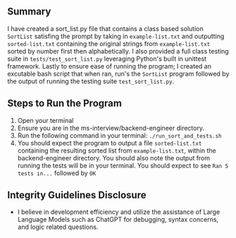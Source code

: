 ## Summary
I have created a sort_list.py file that contains a class based solution ```SortList``` satisfing the prompt by taking in ```example-list.txt``` and outputting ```sorted-list.txt``` containing the original strings from ```example-list.txt``` sorted by number first then alphabetically. I also provided a full class testing suite in ```tests/test_sort_list.py``` leveraging Python's built in unittest framework. Lastly to ensure ease of running the program; I created an excutable bash script that when ran, run's the ```SortList``` program followed by the output of running the testing suite ```test_sort_list.py```.

## Steps to Run the Program
1. Open your terminal
2. Ensure you are in the ms-interview/backend-engineer directory.
3. Run the following command in your terminal: ```./run_sort_and_tests.sh```
4. You should expect the program to output a file ```sorted-list.txt``` containing the resulting sorted list from ```example-list.txt```, within the backend-engineer directory. You should also note the output from running the tests will be in your terminal. You should expect to see ```Ran 5 tests in...``` followed by ```OK```


## Integrity Guidelines Disclosure
 - I believe in development efficiency and utilize the assistance of Large Language Models such as ChatGPT for debugging, syntax concerns, and logic related questions.